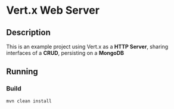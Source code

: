 # Vert.x Web Server

## Description
This is an example project using Vert.x as a **HTTP Server**, sharing interfaces of a **CRUD**, persisting on a **MongoDB**

## Running
### Build
```sh
mvn clean install
```